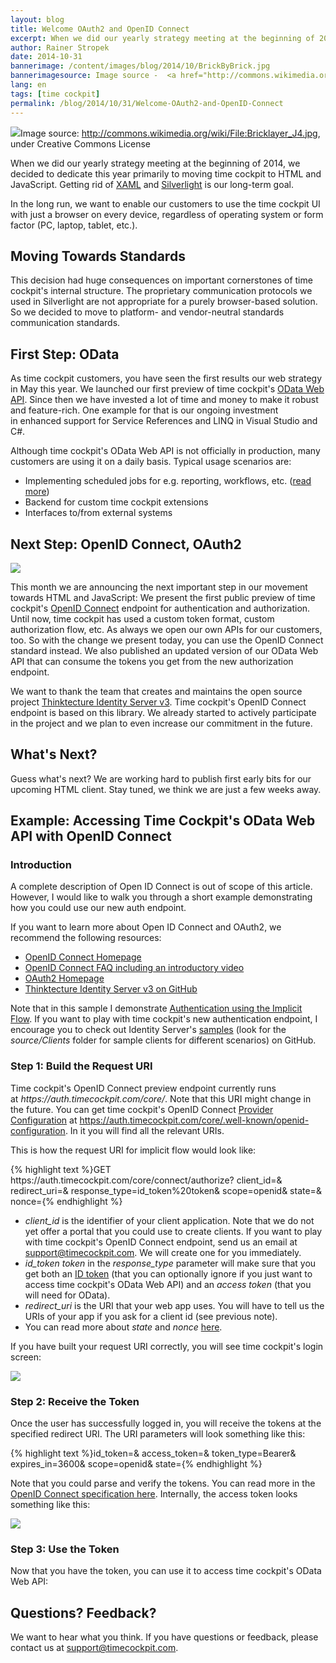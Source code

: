 ```yaml
---
layout: blog
title: Welcome OAuth2 and OpenID Connect
excerpt: When we did our yearly strategy meeting at the beginning of 2014, we decided to dedicate this year primarily to moving time cockpit to HTML and JavaScript. This decision had huge consequences on important cornerstones of time cockpit's internal structure. The proprietary communication protocols we used in Silverlight are not appropriate for a purely browser-based solution. So we decided to move to platform- and vendor-neutral standards communication standards. Today, we present the next step down that road -  Time Cockpit's brand new OpenID Connect endpoint for authentication.
author: Rainer Stropek
date: 2014-10-31
bannerimage: /content/images/blog/2014/10/BrickByBrick.jpg
bannerimagesource: Image source -  <a href="http://commons.wikimedia.org/wiki/File:Bricklayer_J4.jpg" target="_blank">http://commons.wikimedia.org/wiki/File:Bricklayer_J4.jpg</a>, Creative Commons License
lang: en
tags: [time cockpit]
permalink: /blog/2014/10/31/Welcome-OAuth2-and-OpenID-Connect
---
```


<div class="imageCaption">
  <img src="{{site.baseurl}}/content/images/blog/2014/10/BrickByBrick.jpg" />Image source: <a href="http://commons.wikimedia.org/wiki/File:Bricklayer_J4.jpg" target="_blank">http://commons.wikimedia.org/wiki/File:Bricklayer_J4.jpg</a>, under Creative Commons License</div><p>When we did our yearly strategy meeting at the beginning of 2014, we decided to dedicate this year primarily to moving time cockpit to HTML and JavaScript. Getting rid of <a href="http://msdn.microsoft.com/en-us/library/ms752059(v=vs.110).aspx" target="_blank">XAML</a> and <a href="http://www.microsoft.com/silverlight/" target="_blank">Silverlight</a> is our long-term goal.</p><p class="showcase">In the long run, we want to enable our customers to use the time cockpit UI with just a browser on every device, regardless of operating system or form factor (PC, laptop, tablet, etc.).</p><h2>Moving Towards Standards</h2><p>This decision had huge consequences on important cornerstones of time cockpit's internal structure. The proprietary communication protocols we used in Silverlight are not appropriate for a purely browser-based solution. So we decided to move to platform- and vendor-neutral standards communication standards.</p><h2>First Step: OData</h2><p>As time cockpit customers, you have seen the first results our web strategy in May this year. We launched our first preview of time cockpit's <a href="http://www.timecockpit.com/blog/2014/04/27/Adding-Web-to-our-API" target="_blank">OData Web API</a>. Since then we have invested a lot of time and money to make it robust and feature-rich. One example for that is our ongoing investment in enhanced support for Service References and LINQ in Visual Studio and C#.</p><p>Although time cockpit's OData Web API is not officially in production, many customers are using it on a daily basis. Typical usage scenarios are:</p><ul>
  <li>Implementing scheduled jobs for e.g. reporting, workflows, etc. (<a href="http://www.timecockpit.com/blog/2014/05/30/Warning-Emails-in-Case-of-Budget-Overrun" target="_blank">read more</a>)</li>
  <li>Backend for custom time cockpit extensions</li>
  <li>Interfaces to/from external systems</li>
</ul><h2>Next Step: OpenID Connect, OAuth2</h2><p class="floatRight">
  <img src="{{site.baseurl}}/content/images/blog/2014/10/openid-logo-wordmark.png" />
</p><p>This month we are announcing the next important step in our movement towards HTML and JavaScript: We present the first public preview of time cockpit's <a href="http://oauth.net/2/" target="_blank"></a><a href="http://openid.net/connect/" target="_blank">OpenID Connect</a> endpoint for authentication and authorization. Until now, time cockpit has used a custom token format, custom authorization flow, etc. As always we open our own APIs for our customers, too. So with the change we present today, you can use the OpenID Connect standard instead. We also published an updated version of our OData Web API that can consume the tokens you get from the new authorization endpoint.</p><p class="showcase">We want to thank the team that creates and maintains the open source project <a href="https://github.com/thinktecture/Thinktecture.IdentityServer.v3" target="_blank">Thinktecture Identity Server v3</a>. Time cockpit's OpenID Connect endpoint is based on this library. We already started to actively participate in the project and we plan to even increase our commitment in the future.</p><h2>What's Next?</h2><p>Guess what's next? We are working hard to publish first early bits for our upcoming HTML client. Stay tuned, we think we are just a few weeks away.</p><h2>Example: Accessing Time Cockpit's OData Web API with OpenID Connect</h2><h3>Introduction</h3><p>A complete description of Open ID Connect is out of scope of this article. However, I would like to walk you through a short example demonstrating how you could use our new auth endpoint.</p><p class="showcase">If you want to learn more about Open ID Connect and OAuth2, we recommend the following resources:</p><ul>
  <li>
    <a href="http://openid.net/connect/" target="_blank">OpenID Connect Homepage</a>
  </li>
  <li>
    <a href="http://openid.net/connect/faq/" target="_blank">OpenID Connect FAQ including an introductory video</a>
  </li>
  <li>
    <a href="http://oauth.net/2/" target="_blank">OAuth2 Homepage</a>
  </li>
  <li>
    <a href="https://github.com/thinktecture/Thinktecture.IdentityServer.v3" target="_blank">Thinktecture Identity Server v3 on GitHub</a>
  </li>
</ul><p>Note that in this sample I demonstrate <a href="http://openid.net/specs/openid-connect-core-1_0.html#ImplicitFlowAuth" target="_blank">Authentication using the Implicit Flow</a>. If you want to play with time cockpit's new authentication endpoint, I encourage you to check out Identity Server's <a href="https://github.com/thinktecture/Thinktecture.IdentityServer.v3.Samples/">samples</a> (look for the <em>source/Clients</em> folder for sample clients for different scenarios) on GitHub.</p><h3>Step 1: Build the Request URI</h3><p>Time cockpit's OpenID Connect preview endpoint currently runs at <em>https://auth.timecockpit.com/core/</em>. Note that this URI might change in the future. You can get time cockpit's OpenID Connect <a href="http://openid.net/specs/openid-connect-discovery-1_0.html#ProviderConfig" target="_blank">Provider Configuration</a> at <a href="https://auth.timecockpit.com/core/.well-known/openid-configuration" target="_blank">https://auth.timecockpit.com/core/.well-known/openid-configuration</a>. In it you will find all the relevant URIs.</p><p>This is how the request URI for implicit flow would look like:</p>{% highlight text %}GET https://auth.timecockpit.com/core/connect/authorize?
    client_id=<your client id>&
    redirect_uri=<URI of your app>&
    response_type=id_token%20token&
    scope=openid&
    state=<yourstate>&
    nonce=<random generated nonce>{% endhighlight %}<ul>
  <li>
    <em>client_id</em> is the identifier of your client application. Note that we do not yet offer a portal that you could use to create clients. If you want to play with time cockpit's OpenID Connect endpoint, send us an email at <a href="mailto:support@timecockpit.com" target="_blank">support@timecockpit.com</a>. We will create one for you immediately.</li>
  <li>
    <em>id_token token</em> in the <em>response_type</em> parameter will make sure that you get both an <a href="http://openid.net/specs/oauth-v2-multiple-response-types-1_0.html#id_token" target="_blank">ID token</a> (that you can optionally ignore if you just want to access time cockpit's OData Web API) and an <em>access token</em> (that you will need for OData).</li>
  <li>
    <em>redirect_uri</em> is the URI that your web app uses. You will have to tell us the URIs of your app if you ask for a client id (see previous note).</li>
  <li>You can read more about <em>state</em> and <em>nonce </em><a href="http://openid.net/specs/openid-connect-core-1_0.html#AuthRequest" target="_blank">here</a>.</li>
</ul><p>If you have built your request URI correctly, you will see time cockpit's login screen:</p><p>
  <img src="{{site.baseurl}}/content/images/blog/2014/10/tclogin.png" />
</p><h3>Step 2: Receive the Token</h3><p>Once the user has successfully logged in, you will receive the tokens at the specified redirect URI. The URI parameters will look something like this:</p>{% highlight text %}id_token=<your id token>&
access_token=<your access token>&
token_type=Bearer&
expires_in=3600&
scope=openid&
state=<yourstate>{% endhighlight %}<p>Note that you could parse and verify the tokens. You can read more in the <a href="http://openid.net/specs/openid-connect-core-1_0.html#ImplicitTokenValidation" target="_blank">OpenID Connect specification here</a>. Internally, the access token looks something like this:</p><p>
  <img src="{{site.baseurl}}/content/images/blog/2014/10/accessToken.png" />
</p><h3>Step 3: Use the Token</h3><p>Now that you have the token, you can use it to access time cockpit's OData Web API:</p><function name="Composite.Media.ImageGallery.Slimbox2">
  <param name="MediaImage" value="MediaArchive:05867889-de92-469b-bdd9-bb1c06e4b359" />
  <param name="ThumbnailMaxWidth" value="800" />
  <param name="ThumbnailMaxHeight" value="800" />
  <param name="ImageMaxWidth" value="1280" />
  <param name="ImageMaxHeight" value="1024" />
</function><h2>Questions? Feedback?</h2><p>We want to hear what you think. If you have questions or feedback, please contact us at <a href="mailto:support@timecockpit.com">support@timecockpit.com</a>.</p>